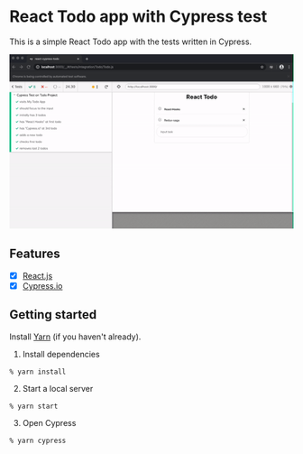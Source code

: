 # React Todo app with Cypress test

This is a simple React Todo app with the tests written in Cypress.

![cypress test](/screenshots/test.gif)

## Features

- [x] [React.js](https://reactjs.org/)
- [x] [Cypress.io](https://www.cypress.io/)

## Getting started

Install [Yarn](https://yarnpkg.com/en/docs/install) (if you haven't already).

1. Install dependencies

```
% yarn install
```

2. Start a local server

```
% yarn start
```

3. Open Cypress

```
% yarn cypress
```

